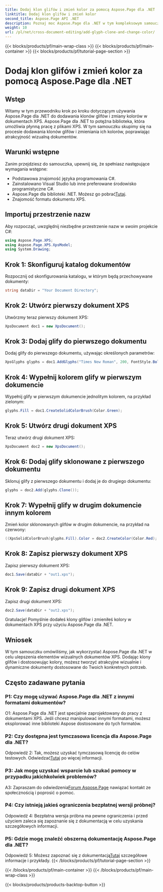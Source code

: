 ```yaml
---
title: Dodaj klon glifów i zmień kolor za pomocą Aspose.Page dla .NET
linktitle: Dodaj klon glifów i zmień kolor
second_title: Aspose.Page API .NET
description: Poznaj moc Aspose.Page dla .NET w tym kompleksowym samouczku. Dowiedz się, jak bez wysiłku dodawać klony glifów i zmieniać kolory w dokumentach XPS.
weight: 10
url: /pl/net/cross-document-editing/add-glyph-clone-and-change-color/
---
```


{{< blocks/products/pf/main-wrap-class >}}
{{< blocks/products/pf/main-container >}}
{{< blocks/products/pf/tutorial-page-section >}}

# Dodaj klon glifów i zmień kolor za pomocą Aspose.Page dla .NET

## Wstęp

Witamy w tym przewodniku krok po kroku dotyczącym używania Aspose.Page dla .NET do dodawania klonów glifów i zmiany kolorów w dokumentach XPS. Aspose.Page dla .NET to potężna biblioteka, która umożliwia płynną pracę z plikami XPS. W tym samouczku skupimy się na procesie dodawania klonów glifów i zmieniania ich kolorów, poprawiając atrakcyjność wizualną dokumentów.

## Warunki wstępne

Zanim przejdziesz do samouczka, upewnij się, że spełniasz następujące wymagania wstępne:

- Podstawowa znajomość języka programowania C#.
- Zainstalowano Visual Studio lub inne preferowane środowisko programistyczne C#.
-  Aspose.Page dla biblioteki .NET. Możesz go pobrać[Tutaj](https://releases.aspose.com/page/net/).
- Znajomość formatu dokumentu XPS.

## Importuj przestrzenie nazw

Aby rozpocząć, uwzględnij niezbędne przestrzenie nazw w swoim projekcie C#:

```csharp
using Aspose.Page.XPS;
using Aspose.Page.XPS.XpsModel;
using System.Drawing;
```

## Krok 1: Skonfiguruj katalog dokumentów

Rozpocznij od skonfigurowania katalogu, w którym będą przechowywane dokumenty:

```csharp
string dataDir = "Your Document Directory";
```

## Krok 2: Utwórz pierwszy dokument XPS

Utwórzmy teraz pierwszy dokument XPS:

```csharp
XpsDocument doc1 = new XpsDocument();
```

## Krok 3: Dodaj glify do pierwszego dokumentu

Dodaj glify do pierwszego dokumentu, używając określonych parametrów:

```csharp
XpsGlyphs glyphs = doc1.AddGlyphs("Times New Roman", 200, FontStyle.Bold, 50, 250, "Test");
```

## Krok 4: Wypełnij kolorem glify w pierwszym dokumencie

Wypełnij glify w pierwszym dokumencie jednolitym kolorem, na przykład zielonym:

```csharp
glyphs.Fill = doc1.CreateSolidColorBrush(Color.Green);
```

## Krok 5: Utwórz drugi dokument XPS

Teraz utwórz drugi dokument XPS:

```csharp
XpsDocument doc2 = new XpsDocument();
```

## Krok 6: Dodaj glify sklonowane z pierwszego dokumentu

Sklonuj glify z pierwszego dokumentu i dodaj je do drugiego dokumentu:

```csharp
glyphs = doc2.Add(glyphs.Clone());
```

## Krok 7: Wypełnij glify w drugim dokumencie innym kolorem

Zmień kolor sklonowanych glifów w drugim dokumencie, na przykład na czerwony:

```csharp
((XpsSolidColorBrush)glyphs.Fill).Color = doc2.CreateColor(Color.Red);
```

## Krok 8: Zapisz pierwszy dokument XPS

Zapisz pierwszy dokument XPS:

```csharp
doc1.Save(dataDir + "out1.xps");
```

## Krok 9: Zapisz drugi dokument XPS

Zapisz drugi dokument XPS:

```csharp
doc2.Save(dataDir + "out2.xps");
```

Gratulacje! Pomyślnie dodałeś klony glifów i zmieniłeś kolory w dokumentach XPS przy użyciu Aspose.Page dla .NET.

## Wniosek

W tym samouczku omówiliśmy, jak wykorzystać Aspose.Page dla .NET w celu ulepszenia elementów wizualnych dokumentów XPS. Dodając klony glifów i dostosowując kolory, możesz tworzyć atrakcyjne wizualnie i dynamiczne dokumenty dostosowane do Twoich konkretnych potrzeb.

## Często zadawane pytania

### P1: Czy mogę używać Aspose.Page dla .NET z innymi formatami dokumentów?

O1: Aspose.Page dla .NET jest specjalnie zaprojektowany do pracy z dokumentami XPS. Jeśli chcesz manipulować innymi formatami, możesz eksplorować inne biblioteki Aspose dostosowane do tych formatów.

### P2: Czy dostępna jest tymczasowa licencja dla Aspose.Page dla .NET?

 Odpowiedź 2: Tak, możesz uzyskać tymczasową licencję do celów testowych. Odwiedzać[Tutaj](https://purchase.aspose.com/temporary-license/) po więcej informacji.

### P3: Jak mogę uzyskać wsparcie lub szukać pomocy w przypadku jakichkolwiek problemów?

 A3: Zapraszam do odwiedzenia[Forum Aspose.Page](https://forum.aspose.com/c/page/39) nawiązać kontakt ze społecznością i poprosić o pomoc.

### P4: Czy istnieją jakieś ograniczenia bezpłatnej wersji próbnej?

Odpowiedź 4: Bezpłatna wersja próbna ma pewne ograniczenia i przed użyciem zaleca się zapoznanie się z dokumentacją w celu uzyskania szczegółowych informacji.

### P5: Gdzie mogę znaleźć obszerną dokumentację Aspose.Page dla .NET?

 Odpowiedź 5: Możesz zapoznać się z dokumentacją[Tutaj](https://reference.aspose.com/page/net/) szczegółowe informacje i przykłady.
{{< /blocks/products/pf/tutorial-page-section >}}

{{< /blocks/products/pf/main-container >}}
{{< /blocks/products/pf/main-wrap-class >}}

{{< blocks/products/products-backtop-button >}}
